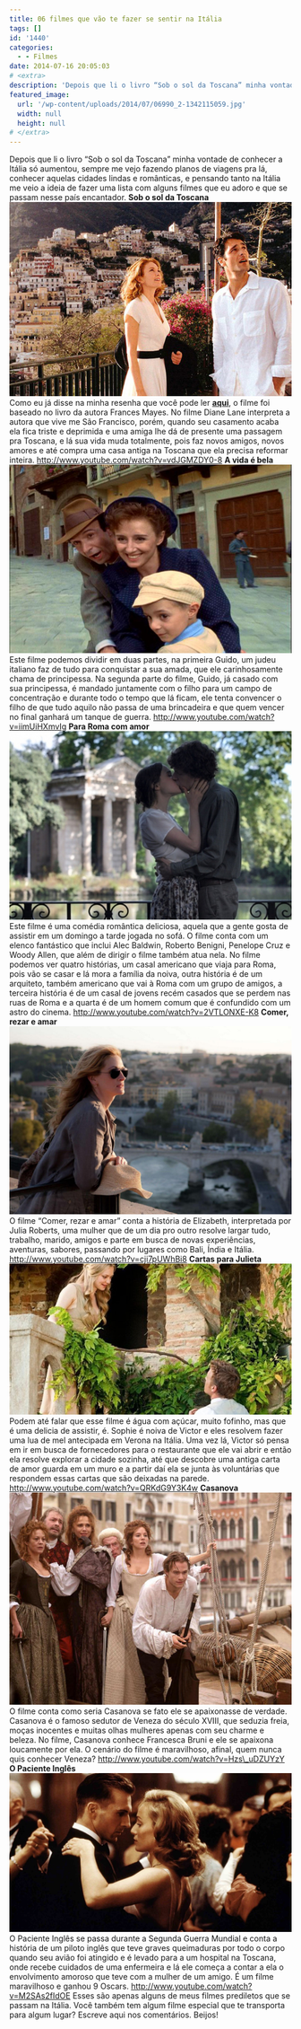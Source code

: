 ```yaml
---
title: 06 filmes que vão te fazer se sentir na Itália
tags: []
id: '1440'
categories:
  - - Filmes
date: 2014-07-16 20:05:03
# <extra>
description: 'Depois que li o livro “Sob o sol da Toscana” minha vontade de conhecer a Itália só aumentou, sempre me vejo fazendo planos de viagens pra lá, conhecer aquelas cidades lindas e românticas, e pensando tanto na Itália me veio a ideia de fazer uma lista com alguns filmes que eu adoro e que se passam nesse país encantador. Sob o sol da Toscana Como eu já disse na minha resenha que você pode ler aqui, o filme foi baseado no livro da autora Frances Mayes. No filme Diane Lane interpreta a autora que vive me São Francisco, porém, quando seu casamento acaba ela fica triste e deprimida e uma amiga lhe dá de presente uma passagem pra Toscana, e lá sua vida muda totalmente, pois faz novos amigos, novos amores e até compra uma casa antiga na Toscana que &hellip;'
featured_image: 
  url: '/wp-content/uploads/2014/07/06990_2-1342115059.jpg'
  width: null
  height: null
# </extra>
---
```


Depois que li o livro “Sob o sol da Toscana” minha vontade de conhecer a Itália só aumentou, sempre me vejo fazendo planos de viagens pra lá, conhecer aquelas cidades lindas e românticas, e pensando tanto na Itália me veio a ideia de fazer uma lista com alguns filmes que eu adoro e que se passam nesse país encantador. **Sob o sol da Toscana** [![Cena do filme Sob o sol da Toscana](/wp-content/uploads/2014/07/06990_2-1342115059.jpg)](/wp-content/uploads/2014/07/06990_2-1342115059.jpg) Como eu já disse na minha resenha que você pode ler [**aqui**](http://nataliasantos.wordpress.com/2014/07/10/16o-livro-do-ano-sob-o-sol-da-toscana/ "aqui"), o filme foi baseado no livro da autora Frances Mayes. No filme Diane Lane interpreta a autora que vive me São Francisco, porém, quando seu casamento acaba ela fica triste e deprimida e uma amiga lhe dá de presente uma passagem pra Toscana, e lá sua vida muda totalmente, pois faz novos amigos, novos amores e até compra uma casa antiga na Toscana que ela precisa reformar inteira. http://www.youtube.com/watch?v=vdJGMZDY0-8 **A vida é bela** [![Cena do filme A Vida é Bela](/wp-content/uploads/2014/07/bela.jpg)](/wp-content/uploads/2014/07/bela.jpg) Este filme podemos dividir em duas partes, na primeira Guido, um judeu italiano faz de tudo para conquistar a sua amada, que ele carinhosamente chama de principessa. Na segunda parte do filme, Guido, já casado com sua principessa, é mandado juntamente com o filho para um campo de concentração e durante todo o tempo que lá ficam, ele tenta convencer o filho de que tudo aquilo não passa de uma brincadeira e que quem vencer no final ganhará um tanque de guerra. http://www.youtube.com/watch?v=iimUiHXmvIg **Para Roma com amor** [![Cena do filme Para Roma com amor](/wp-content/uploads/2014/07/para-roma-com-amor-ellen-paige-3canecas1.jpg)](/wp-content/uploads/2014/07/para-roma-com-amor-ellen-paige-3canecas1.jpg) Este filme é uma comédia romântica deliciosa, aquela que a gente gosta de assistir em um domingo a tarde jogada no sofá. O filme conta com um elenco fantástico que inclui Alec Baldwin, Roberto Benigni, Penelope Cruz e Woody Allen, que além de dirigir o filme também atua nela. No filme podemos ver quatro histórias, um casal americano que viaja para Roma, pois vão se casar e lá mora a família da noiva, outra história é de um arquiteto, também americano que vai à Roma com um grupo de amigos, a terceira história é de um casal de jovens recém casados que se perdem nas ruas de Roma e a quarta é de um homem comum que é confundido com um astro do cinema. http://www.youtube.com/watch?v=2VTLONXE-K8 **Comer, rezar e amar** [![Cena do filme Comer, rezar e amar com Julia Roberts ](/wp-content/uploads/2014/07/julia-roberts.jpg)](/wp-content/uploads/2014/07/julia-roberts.jpg) O filme “Comer, rezar e amar” conta a história de Elizabeth, interpretada por Julia Roberts, uma mulher que de um dia pro outro resolve largar tudo, trabalho, marido, amigos e parte em busca de novas experiências, aventuras, sabores, passando por lugares como Bali, Índia e Itália. http://www.youtube.com/watch?v=cji7pUWhBi8 **Cartas para Julieta** [![Cena do filme Cartas para Julieta](/wp-content/uploads/2014/07/cartas-para-julieta-12.jpg)](/wp-content/uploads/2014/07/cartas-para-julieta-12.jpg) Podem até falar que esse filme é água com açúcar, muito fofinho, mas que é uma delicia de assistir, é. Sophie é noiva de Victor e eles resolvem fazer uma lua de mel antecipada em Verona na Itália. Uma vez lá, Victor só pensa em ir em busca de fornecedores para o restaurante que ele vai abrir e então ela resolve explorar a cidade sozinha, até que descobre uma antiga carta de amor guarda em um muro e a partir daí ela se junta às voluntárias que respondem essas cartas que são deixadas na parede. http://www.youtube.com/watch?v=QRKdG9Y3K4w **Casanova** [![Cena do filme Casanova](/wp-content/uploads/2014/07/filmes-3320-fotos-12751.jpg)](/wp-content/uploads/2014/07/filmes-3320-fotos-12751.jpg) O filme conta como seria Casanova se fato ele se apaixonasse de verdade. Casanova é o famoso sedutor de Veneza do século XVIII, que seduzia freia, moças inocentes e muitas olhas mulheres apenas com seu charme e beleza. No filme, Casanova conhece Francesca Bruni e ele se apaixona loucamente por ela. O cenário do filme é maravilhoso, afinal, quem nunca quis conhecer Veneza? http://www.youtube.com/watch?v=Hzs\_uDZUYzY **O Paciente Inglês** [![Cena do filme O Paciente Inglês](/wp-content/uploads/2014/07/819095.jpeg)](/wp-content/uploads/2014/07/819095.jpeg) O Paciente Inglês se passa durante a Segunda Guerra Mundial e conta a história de um piloto inglês que teve graves queimaduras por todo o corpo quando seu avião foi atingido e é levado para a um hospital na Toscana, onde recebe cuidados de uma enfermeira e lá ele começa a contar a ela o envolvimento amoroso que teve com a mulher de um amigo. É um filme maravilhoso e ganhou 9 Oscars. http://www.youtube.com/watch?v=M2SAs2fIdOE Esses são apenas alguns de meus filmes prediletos que se passam na Itália. Você também tem algum filme especial que te transporta para algum lugar? Escreve aqui nos comentários. Beijos!
